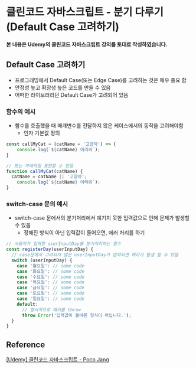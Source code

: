 # 클린코드 자바스크립트 - 분기 다루기(Default Case 고려하기)



**본 내용은 Udemy의 클린코드 자바스크립트 강의를 토대로 작성하였습니다.**



## Default Case 고려하기

* 프로그래밍에서 Default Case(또는 Edge Case)를 고려하는 것은 매우 중요 함
* 안정성 높고 확장성 높은 코드를 만들 수 있음
* 어떠한 라이브러리던 Default Case가 고려되어 있음



### 함수의 예시

* 함수를 호출했을 때 매개변수를 전달하지 않은 케이스에서의 동작을 고려해야함
  * 인자 기본값 정의

```JavaScript
const callMyCat = (catName = '고양아') => {
	console.log(`${catName} 이리와`);
}

// 또는 아래처럼 표현할 수 있음
function callMyCat(catName) {
  catName = catName || '고양아';
	console.log(`${catName} 이리와`);
}
```



### switch-case 문의 예시

* switch-case 문에서의 분기처리에서 예기치 못한 입력값으로 인해 문제가 발생할 수 있음
  * 정해진 방식이 아닌 입력값이 들어오면, 에러 처리를 하기

```JavaScript
// 사용자가 입력한 userInputDay를 분기처리하는 함수
const registerDay(userInputDay) {
  // case문에서 고려되지 않은 userInputDay가 입력되면 에러가 발생 할 수 있음
  switch (userInputDay) {
    case '월요일': // some code
    case '화요일': // some code
    case '수요일': // some code
    case '목요일': // some code
    case '금요일': // some code
    case '토요일': // some code
    case '일요일': // some code
    default:
      // 명시적으로 에러를 throw
      throw Error('입력값이 올바른 형식이 아닙니다.');
  }
}
```





## Reference

[[Udemy] 클린코드 자바스크립트 - Poco Jang](https://www.udemy.com/course/clean-code-js/)

